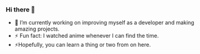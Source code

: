 ### Hi there 👋


- 🔭 I’m currently working on improving myself as a developer and making amazing projects.
- ⚡ Fun fact: I watched anime whenever I can find the time.
- ⚡Hopefully, you can learn a thing or two from on here.

